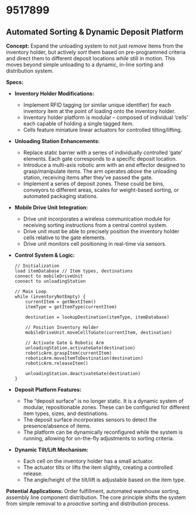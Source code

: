 # 9517899

## Automated Sorting & Dynamic Deposit Platform

**Concept:** Expand the unloading system to not just *remove* items from the inventory holder, but actively *sort* them based on pre-programmed criteria and direct them to different deposit locations *while* still in motion. This moves beyond simple unloading to a dynamic, in-line sorting and distribution system.

**Specs:**

*   **Inventory Holder Modifications:**
    *   Implement RFID tagging (or similar unique identifier) for each inventory item at the point of loading onto the inventory holder.
    *   Inventory holder platform is modular – composed of individual ‘cells’ each capable of holding a single tagged item.
    *   Cells feature miniature linear actuators for controlled tilting/lifting.
*   **Unloading Station Enhancements:**
    *   Replace static barrier with a series of individually controlled ‘gate’ elements. Each gate corresponds to a specific deposit location.
    *   Introduce a multi-axis robotic arm with an end effector designed to grasp/manipulate items. The arm operates *above* the unloading station, receiving items after they’ve passed the gate.
    *   Implement a series of deposit zones. These could be bins, conveyors to different areas, scales for weight-based sorting, or automated packaging stations.
*   **Mobile Drive Unit Integration:**
    *   Drive unit incorporates a wireless communication module for receiving sorting instructions from a central control system.
    *   Drive unit must be able to precisely position the inventory holder cells relative to the gate elements.
    *   Drive unit monitors cell positioning in real-time via sensors.
*   **Control System & Logic:**

    ```pseudocode
    // Initialization
    load itemDatabase // Item types, destinations
    connect to mobileDriveUnit
    connect to unloadingStation
    
    // Main Loop
    while (inventoryNotEmpty) {
        currentItem = getNextItem()
        itemType = getItemType(currentItem)
        
        destination = lookupDestination(itemType, itemDatabase)
        
        // Position Inventory Holder
        mobileDriveUnit.moveCellToGate(currentItem, destination)
        
        // Activate Gate & Robotic Arm
        unloadingStation.activateGate(destination)
        roboticArm.graspItem(currentItem)
        roboticArm.moveItemToDestination(destination)
        roboticArm.releaseItem()
        
        unloadingStation.deactivateGate(destination)
    }
    ```
*   **Deposit Platform Features:**

    *   The “deposit surface” is no longer static. It is a dynamic system of modular, repositionable zones. These can be configured for different item types, sizes, and destinations.
    *   The deposit surface incorporates sensors to detect the presence/absence of items.
    *   The platform can be dynamically reconfigured while the system is running, allowing for on-the-fly adjustments to sorting criteria.
*   **Dynamic Tilt/Lift Mechanism:**

    *   Each cell on the inventory holder has a small actuator.
    *   The actuator tilts or lifts the item slightly, creating a controlled release.
    *   The angle/height of the tilt/lift is adjustable based on the item type.

**Potential Applications:** Order fulfillment, automated warehouse sorting, assembly line component distribution. The core principle shifts the system from simple removal to a *proactive* sorting and distribution process.